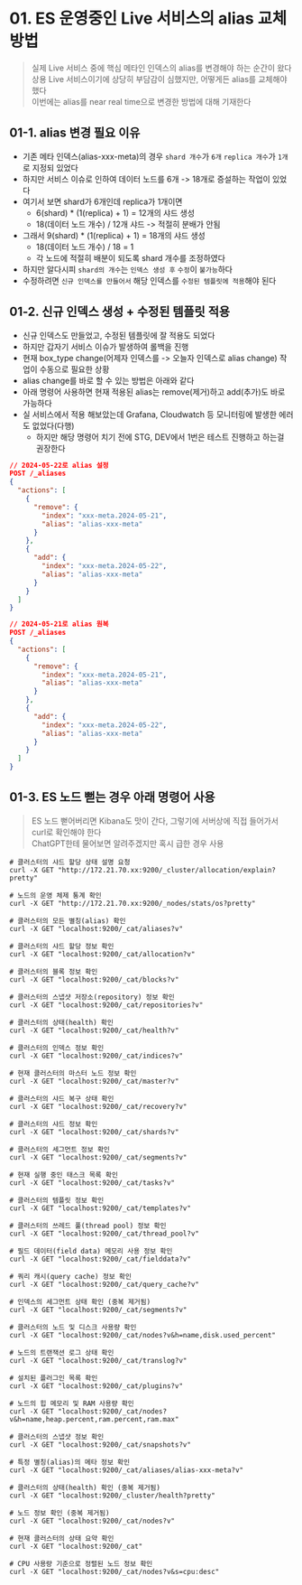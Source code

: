 # 01. ES 운영중인 Live 서비스의 alias 교체 방법

> 실제 Live 서비스 중에 핵심 메타인 인덱스의 alias를 변경해야 하는 순간이 왔다  
> 상용 Live 서비스이기에 상당히 부담감이 심했지만, 어떻게든 alias를 교체해야 했다  
> 이번에는 alias를 near real time으로 변경한 방법에 대해 기재한다

## 01-1. alias 변경 필요 이유

- 기존 메타 인덱스(alias-xxx-meta)의 경우 `shard 개수`가 `6개` `replica 개수`가 `1개`로 지정되 있었다
- 하지만 서비스 이슈로 인하여 데이터 노드를 6개 -> 18개로 증설하는 작업이 있었다
- 여기서 보면 shard가 6개인데 replica가 1개이면
  - 6(shard) * (1(replica) + 1) = 12개의 샤드 생성
  - 18(데이터 노드 개수) / 12개 샤드 -> 적절히 분배가 안됨
- 그래서 9(shard) * (1(replica) + 1) = 18개의 샤드 생성
  - 18(데이터 노드 개수) / 18 = 1
  - 각 노드에 적절히 배분이 되도록 shard 개수를 조정하였다
- 하지만 알다시피 `shard의 개수`는 `인덱스 생성 후` `수정`이 `불가능`하다
- 수정하려면 `신규 인덱스를 만들어서` 해당 인덱스를 `수정된 템플릿에 적용`해야 된다

## 01-2. 신규 인덱스 생성 + 수정된 템플릿 적용

- 신규 인덱스도 만들었고, 수정된 템플릿에 잘 적용도 되었다
- 하지만 갑자기 서비스 이슈가 발생하여 롤백을 진행
- 현재 box_type change(어제자 인덱스를 -> 오늘자 인덱스로 alias change) 작업이 수동으로 필요한 상황
- alias change를 바로 할 수 있는 방법은 아래와 같다
- 아래 명령어 사용하면 현재 적용된 alias는 remove(제거)하고 add(추가)도 바로 가능하다
- 실 서비스에서 적용 해보았는데 Grafana, Cloudwatch 등 모니터링에 발생한 에러도 없었다(다행)
  - 하지만 해당 명령어 치기 전에 STG, DEV에서 1번은 테스트 진행하고 하는걸 권장한다

```json
// 2024-05-22로 alias 설정
POST /_aliases
{
  "actions": [
    {
      "remove": {
        "index": "xxx-meta.2024-05-21",
        "alias": "alias-xxx-meta"
      }
    },
    {
      "add": {
        "index": "xxx-meta.2024-05-22",
        "alias": "alias-xxx-meta"
      }
    }
  ]
}

// 2024-05-21로 alias 원복
POST /_aliases
{
  "actions": [
    {
      "remove": {
        "index": "xxx-meta.2024-05-21",
        "alias": "alias-xxx-meta"
      }
    },
    {
      "add": {
        "index": "xxx-meta.2024-05-22",
        "alias": "alias-xxx-meta"
      }
    }
  ]
}
```

## 01-3. ES 노드 뻗는 경우 아래 명령어 사용

> ES 노드 뻗어버리면 Kibana도 맛이 간다, 그렇기에 서버상에 직접 들어가서 curl로 확인해야 한다  
> ChatGPT한테 물어보면 알려주겠지만 혹시 급한 경우 사용

```shell
# 클러스터의 샤드 할당 상태 설명 요청
curl -X GET "http://172.21.70.xx:9200/_cluster/allocation/explain?pretty"

# 노드의 운영 체제 통계 확인
curl -X GET "http://172.21.70.xx:9200/_nodes/stats/os?pretty"

# 클러스터의 모든 별칭(alias) 확인
curl -X GET "localhost:9200/_cat/aliases?v"

# 클러스터의 샤드 할당 정보 확인
curl -X GET "localhost:9200/_cat/allocation?v"

# 클러스터의 블록 정보 확인
curl -X GET "localhost:9200/_cat/blocks?v"

# 클러스터의 스냅샷 저장소(repository) 정보 확인
curl -X GET "localhost:9200/_cat/repositories?v"

# 클러스터의 상태(health) 확인
curl -X GET "localhost:9200/_cat/health?v"

# 클러스터의 인덱스 정보 확인
curl -X GET "localhost:9200/_cat/indices?v"

# 현재 클러스터의 마스터 노드 정보 확인
curl -X GET "localhost:9200/_cat/master?v"

# 클러스터의 샤드 복구 상태 확인
curl -X GET "localhost:9200/_cat/recovery?v"

# 클러스터의 샤드 정보 확인
curl -X GET "localhost:9200/_cat/shards?v"

# 클러스터의 세그먼트 정보 확인
curl -X GET "localhost:9200/_cat/segments?v"

# 현재 실행 중인 태스크 목록 확인
curl -X GET "localhost:9200/_cat/tasks?v"

# 클러스터의 템플릿 정보 확인
curl -X GET "localhost:9200/_cat/templates?v"

# 클러스터의 쓰레드 풀(thread pool) 정보 확인
curl -X GET "localhost:9200/_cat/thread_pool?v"

# 필드 데이터(field data) 메모리 사용 정보 확인
curl -X GET "localhost:9200/_cat/fielddata?v"

# 쿼리 캐시(query cache) 정보 확인
curl -X GET "localhost:9200/_cat/query_cache?v"

# 인덱스의 세그먼트 상태 확인 (중복 제거됨)
curl -X GET "localhost:9200/_cat/segments?v"

# 클러스터의 노드 및 디스크 사용량 확인
curl -X GET "localhost:9200/_cat/nodes?v&h=name,disk.used_percent"

# 노드의 트랜잭션 로그 상태 확인
curl -X GET "localhost:9200/_cat/translog?v"

# 설치된 플러그인 목록 확인
curl -X GET "localhost:9200/_cat/plugins?v"

# 노드의 힙 메모리 및 RAM 사용량 확인
curl -X GET "localhost:9200/_cat/nodes?v&h=name,heap.percent,ram.percent,ram.max"

# 클러스터의 스냅샷 정보 확인
curl -X GET "localhost:9200/_cat/snapshots?v"

# 특정 별칭(alias)의 메타 정보 확인
curl -X GET "localhost:9200/_cat/aliases/alias-xxx-meta?v"

# 클러스터의 상태(health) 확인 (중복 제거됨)
curl -X GET "localhost:9200/_cluster/health?pretty"

# 노드 정보 확인 (중복 제거됨)
curl -X GET "localhost:9200/_cat/nodes?v"

# 현재 클러스터의 상태 요약 확인
curl -X GET "localhost:9200/_cat"

# CPU 사용량 기준으로 정렬된 노드 정보 확인
curl -X GET "localhost:9200/_cat/nodes?v&s=cpu:desc"
```